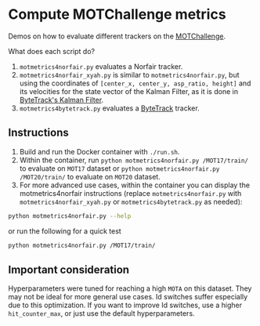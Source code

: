 # Compute MOTChallenge metrics

Demos on how to evaluate different trackers on the [MOTChallenge](https://motchallenge.net).

What does each script do?

1. `motmetrics4norfair.py` evaluates a Norfair tracker.
2. `motmetrics4norfair_xyah.py` is similar to `motmetrics4norfair.py`, but using the coordinates of `[center_x, center_y, asp_ratio, height]` and its velocities for the state vector of the Kalman Filter, as it is done in [ByteTrack's Kalman Filter](https://github.com/ifzhang/ByteTrack/blob/d742a3321c14a7412f024f2218142c7441c1b699/yolox/tracker/kalman_filter.py#L23).
3. `motmetrics4bytetrack.py` evaluates a [ByteTrack](https://github.com/ifzhang/ByteTrack) tracker.

## Instructions

1. Build and run the Docker container with `./run.sh`.
2. Within the container, run `python motmetrics4norfair.py /MOT17/train/` to evaluate on `MOT17` dataset or  `python motmetrics4norfair.py /MOT20/train/` to evaluate on `MOT20` dataset.
3. For more advanced use cases, within the container you can display the motmetrics4norfair instructions (replace `motmetrics4norfair.py` with `motmetrics4norfair_xyah.py` or `motmetrics4bytetrack.py` as needed):

```bash
python motmetrics4norfair.py --help
```

or run the following for a quick test

```bash
python motmetrics4norfair.py /MOT17/train/
```

## Important consideration

Hyperparameters were tuned for reaching a high `MOTA` on this dataset. They may not be ideal for more general use cases. Id switches suffer especially due to this optimization. If you want to improve Id switches, use a higher `hit_counter_max`, or just use the default hyperparameters.
